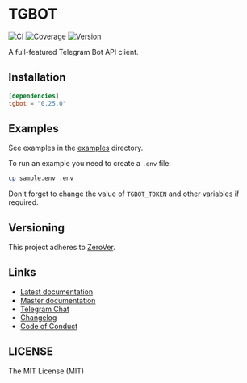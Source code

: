 # TGBOT

[![CI](https://img.shields.io/github/actions/workflow/status/tg-rs/tgbot/ci.yml?branch=master&style=flat-square)](https://github.com/tg-rs/tgbot/actions/)
[![Coverage](https://img.shields.io/codecov/c/github/tg-rs/tgbot.svg?style=flat-square)](https://codecov.io/gh/tg-rs/tgbot)
[![Version](https://img.shields.io/crates/v/tgbot.svg?style=flat-square)](https://crates.io/crates/tgbot)

A full-featured Telegram Bot API client.

## Installation

```toml
[dependencies]
tgbot = "0.25.0"
```

## Examples

See examples in the [examples](https://github.com/tg-rs/tgbot/tree/0.25.0/examples) directory.

To run an example you need to create a `.env` file:

```sh
cp sample.env .env
```

Don't forget to change the value of `TGBOT_TOKEN` and other variables if required.

## Versioning

This project adheres to [ZeroVer](https://0ver.org/).

## Links

- [Latest documentation](https://docs.rs/tgbot)
- [Master documentation](https://tg-rs.github.io/tgbot/tgbot/)
- [Telegram Chat](https://t.me/tgrsusers)
- [Changelog](https://github.com/tg-rs/tgbot/tree/0.25.0/CHANGELOG.md)
- [Code of Conduct](https://github.com/tg-rs/tgbot/tree/0.25.0/CODE_OF_CONDUCT.md)

## LICENSE

The MIT License (MIT)
